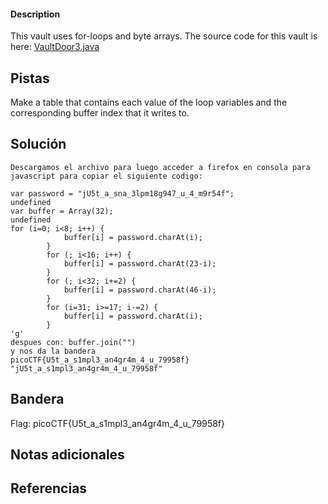 
 
#### Description

This vault uses for-loops and byte arrays. The source code for this vault is here: [VaultDoor3.java](https://jupiter.challenges.picoctf.org/static/943ea40e3f54fca6d2145fa7aadc5e09/VaultDoor3.java)

## Pistas
Make a table that contains each value of the loop variables and the corresponding buffer index that it writes to.


## Solución

``` 
Descargamos el archivo para luego acceder a firefox en consola para javascript para copiar el siguiente codigo:

var password = "jU5t_a_sna_3lpm18g947_u_4_m9r54f";
undefined
var buffer = Array(32);
undefined
for (i=0; i<8; i++) {
            buffer[i] = password.charAt(i);
        }
        for (; i<16; i++) {
            buffer[i] = password.charAt(23-i);
        }
        for (; i<32; i+=2) {
            buffer[i] = password.charAt(46-i);
        }
        for (i=31; i>=17; i-=2) {
            buffer[i] = password.charAt(i);
        }
'g'
despues con: buffer.join("")
y nos da la bandera
picoCTF{U5t_a_s1mpl3_an4gr4m_4_u_79958f}
"jU5t_a_s1mpl3_an4gr4m_4_u_79958f"
```

## Bandera
Flag: picoCTF{U5t_a_s1mpl3_an4gr4m_4_u_79958f}



## Notas adicionales


## Referencias
